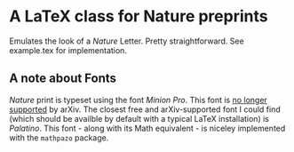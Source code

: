 # A LaTeX class for Nature preprints

Emulates the look of a *Nature* Letter. Pretty straightforward. See example.tex for implementation. 

## A note about Fonts

*Nature* print is typeset using the font *Minion Pro*. 
This font is [no longer supported](https://arxiv.org/help/faq/freefonts) by arXiv. 
The closest free and arXiv-supported font I could find (which should be availble by default with a typical LaTeX installation) 
is *Palatino*. This font - along with its Math equivalent - is niceley implemented with the `mathpazo` package. 